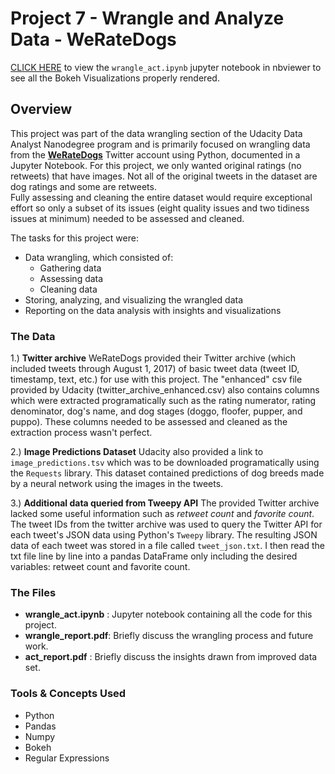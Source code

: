 # Project 7 - Wrangle and Analyze Data - WeRateDogs
[CLICK HERE](https://nbviewer.jupyter.org/github/thunderkatzen/DataAnalytics-Nanodegree/blob/master/Project%207%20-%20Wrangle%20and%20Analyze%20Data/wrangle_act.ipynb) to view the `wrangle_act.ipynb` jupyter notebook in nbviewer to see all the Bokeh Visualizations properly rendered.


## Overview
This project was part of the data wrangling section of the Udacity Data Analyst Nanodegree program and is primarily focused on wrangling data from the [**WeRateDogs**](https://twitter.com/dog_rates) Twitter account using Python, documented in a Jupyter Notebook.
    For this project, we only wanted original ratings (no retweets) that have images. Not all of the original tweets in the dataset are dog ratings and some are retweets. <br>
    Fully assessing and cleaning the entire dataset would require exceptional effort so only a subset of its issues (eight quality issues and two tidiness issues at minimum) needed to be assessed and cleaned.<br>
    
The tasks for this project were:
- Data wrangling, which consisted of:
  - Gathering data
  - Assessing data
  - Cleaning data
- Storing, analyzing, and visualizing the wrangled data
- Reporting on the data analysis with insights and visualizations

### The Data
1.) **Twitter archive**
WeRateDogs provided their Twitter archive (which included tweets through August 1, 2017) of basic tweet data (tweet ID, timestamp, text, etc.) for use with this project. The "enhanced" csv file provided by Udacity (twitter_archive_enhanced.csv) also contains columns which were extracted programatically such as the rating numerator, rating denominator, dog's name, and dog stages (doggo, floofer, pupper, and puppo). These columns needed to be assessed and cleaned as the extraction process wasn't perfect.

2.) **Image Predictions Dataset**
Udacity also provided a link to `image_predictions.tsv` which was to be downloaded programatically using the `Requests` library. This dataset contained predictions of dog breeds made by a neural network using the images in the tweets.

3.) **Additional data queried from Tweepy API**
The provided Twitter archive lacked some useful information such as *retweet count* and *favorite count*. The tweet IDs from the twitter archive was used to query the Twitter API for each tweet's JSON data using Python's `Tweepy` library. The resulting JSON data of each tweet was stored in a file called ```tweet_json.txt```. I then read the txt file line by line into a pandas DataFrame only including the desired variables: retweet count and favorite count.

### The Files
* **wrangle_act.ipynb** : Jupyter notebook containing all the code for this project.
* **wrangle_report.pdf**: Briefly discuss the wrangling process and future work.
* **act_report.pdf** : Briefly discuss the insights drawn from improved data set.

### Tools & Concepts Used
- Python
- Pandas
- Numpy
- Bokeh
- Regular Expressions
